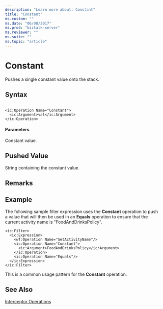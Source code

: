 ```yaml
---
description: "Learn more about: Constant"
title: "Constant"
ms.custom: ""
ms.date: "06/08/2017"
ms.prod: "biztalk-server"
ms.reviewer: ""
ms.suite: ""
ms.topic: "article"
---
```

# Constant
Pushes a single constant value onto the stack.  
  
## Syntax  
  
```  
  
<ic:Operation Name="Constant">  
  <ic:Argument>val</ic:Argument>  
</ic:Operation>  
```  
  
#### Parameters  
 Constant value.  
  
## Pushed Value  
 String containing the constant value.  
  
## Remarks  
  
## Example  
 The following sample filter expression uses the **Constant** operation to push a value that will then be used in an **Equals** operation to ensure that the current activity name is "FoodAndDrinksPolicy".  
  
```  
<ic:Filter>  
  <ic:Expression>  
    <wf:Operation Name="GetActivityName"/>  
    <ic:Operation Name="Constant">  
      <ic:Argument>FoodAndDrinksPolicy</ic:Argument>  
    </ic:Operation>  
    <ic:Operation Name="Equals"/>  
  </ic:Expression>  
</ic:Filter>  
```  
  
 This is a common usage pattern for the **Constant** operation.  
  
## See Also  
 [Interceptor Operations](../core/interceptor-operations.md)
